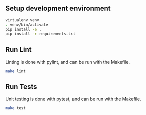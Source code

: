 ## Setup development environment
```bash
virtualenv venv
. venv/bin/activate
pip install -e .
pip install -r requirements.txt
```

## Run Lint
Linting is done with pylint, and can be run with the Makefile.
```bash
make lint
```

## Run Tests
Unit testing is done with pytest, and can be run with the Makefile.
```bash
make test
```

